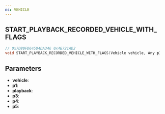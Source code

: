```yaml
---
ns: VEHICLE
---
```

## START_PLAYBACK_RECORDED_VEHICLE_WITH_FLAGS

```c
// 0x7D80FD645D4DA346 0x4E721AD2
void START_PLAYBACK_RECORDED_VEHICLE_WITH_FLAGS(Vehicle vehicle, Any p1, char* playback, Any p3, Any p4, Any p5);
```


## Parameters
* **vehicle**: 
* **p1**: 
* **playback**: 
* **p3**: 
* **p4**: 
* **p5**: 

